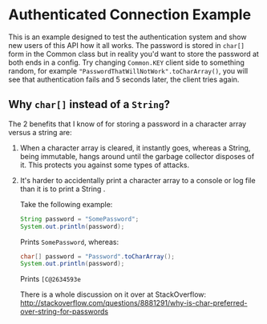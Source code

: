 # Authenticated Connection Example

This is an example designed to test the authentication system and show new users of this API how it all works.
The password is stored in ```char[]``` form in the Common class but in reality you'd want to store the password at both ends in a config.
Try changing ```Common.KEY``` client side to something random, for example ```"PasswordThatWillNotWork".toCharArray()```, you will see that authentication fails and 5 seconds later, the client tries again.

## Why ```char[]``` instead of a ```String```?

The 2 benefits that I know of for storing a password in a character array versus a string are:

1. When a character array is cleared, it instantly goes, whereas a String, being immutable, hangs around until the garbage collector disposes of it. This protects you against some types of attacks.
2. It's harder to accidentally print a character array to a console or log file than it is to print a String  .


    Take the following example:

    ```java
    String password = "SomePassword";
    System.out.println(password);
    ```

    Prints ```SomePassword```, whereas:

    ```java
    char[] password = "Password".toCharArray();
    System.out.println(password);
    ```

    Prints ```[C@2634593e```

    There is a whole discussion on it over at StackOverflow: http://stackoverflow.com/questions/8881291/why-is-char-preferred-over-string-for-passwords